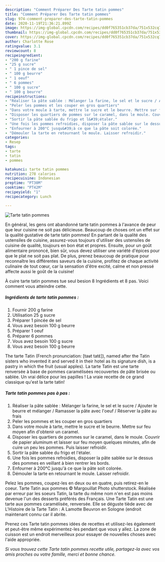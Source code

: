 ```yaml
---
description: "Comment Préparer Des Tarte tatin pommes"
title: "Comment Préparer Des Tarte tatin pommes"
slug: 974-comment-preparer-des-tarte-tatin-pommes
date: 2020-11-19T21:36:21.899Z
image: https://img-global.cpcdn.com/recipes/dd0f765351cb37da/751x532cq70/tarte-tatin-pommes-photo-principale-de-la-recette.jpg
thumbnail: https://img-global.cpcdn.com/recipes/dd0f765351cb37da/751x532cq70/tarte-tatin-pommes-photo-principale-de-la-recette.jpg
cover: https://img-global.cpcdn.com/recipes/dd0f765351cb37da/751x532cq70/tarte-tatin-pommes-photo-principale-de-la-recette.jpg
author: Charlotte Rose
ratingvalue: 3.1
reviewcount: 8
recipeingredient:
- "200 g farine"
- "25 g sucre"
- " 1 pince de sel"
- " 100 g beurre"
- " 1 oeuf"
- " 6 pommes"
- " 100 g sucre"
- " 100 g beurre"
recipeinstructions:
- "Réaliser la pâte sablée : Mélanger la farine, le sel et le sucre / Ajouter le beurre et mélanger / Ramasser la pâte avec l&#39;oeuf / Réserver la pâte au frais"
- "Peler les pommes et les couper en gros quartiers"
- "Dans votre moule à tarte, mettre le sucre et le beurre. Mettre sur feu moyen afin d&#39;obtenir un caramel."
- "Disposer les quartiers de pommes sur le caramel, dans le moule. Couvrir de papier aluminum et laisser sur feu moyen quelques minutes, afin de cuire un peu les pommes. Puis laisser refroidir."
- "Sortir la pâte sablée du frigo et l&#39;étaler."
- "Une fois les pommes refroidies, disposer la pâte sablée sur le dessus des pommes en veillant à bien rentrer les bords."
- "Enfourner à 200°C jusqu&#39;à ce que la pâte soit colorée."
- "Démouler la tarte en retournant le moule. Laisser refroidir."
categories:
- Resep
tags:
- tarte
- tatin
- pommes

katakunci: tarte tatin pommes 
nutrition: 278 calories
recipecuisine: Indonesian
preptime: "PT30M"
cooktime: "PT42M"
recipeyield: "1"
recipecategory: Lunch

---
```



![Tarte tatin pommes](https://img-global.cpcdn.com/recipes/dd0f765351cb37da/751x532cq70/tarte-tatin-pommes-photo-principale-de-la-recette.jpg)

En général, les gens ont abandonné tarte tatin pommes à l'avance de peur que leur cuisine ne soit pas délicieuse. Beaucoup de choses ont un effet sur la qualité gustative de tarte tatin pommes! En partant de la qualité des ustensiles de cuisine, assurez-vous toujours d'utiliser des ustensiles de cuisine de qualité, toujours en bon état et propres. Ensuite, pour un goût alimentaire prononcé, bien sûr, vous devez utiliser une variété d'épices pour que le plat ne soit pas plat. De plus, prenez beaucoup de pratique pour reconnaître les différentes saveurs de la cuisine, profitez de chaque activité culinaire de tout cœur, car la sensation d'être excité, calme et non pressé affecte aussi le goût de la cuisine!

<!--inarticleads1-->

À cuire tarte tatin pommes tue seul besion 8 Ingrédients et 8 pas. Voici comment vous atteindre cette.

##### Ingrédients de tarte tatin pommes :

1. Fournir 200 g farine
1. Utilisation 25 g sucre
1. Préparer  1 pincée de sel
1. Vous avez besoin  100 g beurre
1. Préparer  1 oeuf
1. Préparer  6 pommes
1. Vous avez besoin  100 g sucre
1. Vous avez besoin  100 g beurre


The tarte Tatin (French pronunciation: [taʁt tatɛ̃]), named after the Tatin sisters who invented it and served it in their hotel as its signature dish, is a pastry in which the fruit (usual apples). La tarte Tatin est une tarte renversée à base de pommes caramélisées recouvertes de pâte brisée ou sablée. Un vrai délice pour les papilles ! La vraie recette de ce grand classique qu&#39;est la tarte tatin! 

<!--inarticleads2-->

##### Tarte tatin pommes pas à pas :

1. Réaliser la pâte sablée : Mélanger la farine, le sel et le sucre / Ajouter le beurre et mélanger / Ramasser la pâte avec l&#39;oeuf / Réserver la pâte au frais
1. Peler les pommes et les couper en gros quartiers
1. Dans votre moule à tarte, mettre le sucre et le beurre. Mettre sur feu moyen afin d&#39;obtenir un caramel.
1. Disposer les quartiers de pommes sur le caramel, dans le moule. Couvrir de papier aluminum et laisser sur feu moyen quelques minutes, afin de cuire un peu les pommes. Puis laisser refroidir.
1. Sortir la pâte sablée du frigo et l&#39;étaler.
1. Une fois les pommes refroidies, disposer la pâte sablée sur le dessus des pommes en veillant à bien rentrer les bords.
1. Enfourner à 200°C jusqu&#39;à ce que la pâte soit colorée.
1. Démouler la tarte en retournant le moule. Laisser refroidir.


Pelez les pommes, coupez-les en deux ou en quatre, puis retirez-en le coeur. Tarte Tatin aux pommes © Margouillat Photo shutterstock. Réalisée par erreur par les soeurs Tatin, la tarte du même nom n&#39;en est pas moins devenue l&#39;un des desserts préférés des Français. Une Tarte Tatin est une tarte aux pommes caramélisée, renversée. Elle se déguste tiède avec de L&#39;Histoire de la Tarte Tatin : A Lamotte Beuvron en Sologne (endroit maintenant connu car il abrite. 

<!--inarticleads1-->

<p>
Prenez ces Tarte tatin pommes idées de recettes et utilisez-les également et peut-être même expérimentez-les pendant que vous y allez. La zone de cuisson est un endroit merveilleux pour essayer de nouvelles choses avec l'aide appropriée.
</p>

<p>
<i>Si vous trouvez cette Tarte tatin pommes recette utile, partagez-la avec vos amis proches ou votre famille, merci et bonne chance.</i>
</p>
